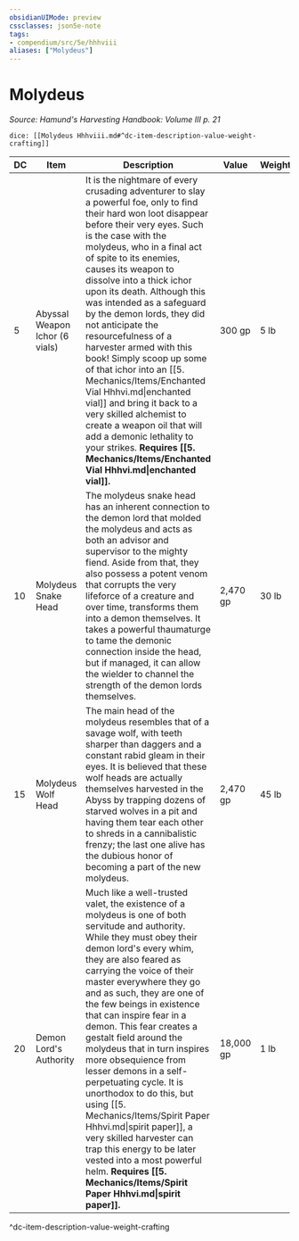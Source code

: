 ```yaml
---
obsidianUIMode: preview
cssclasses: json5e-note
tags:
- compendium/src/5e/hhhviii
aliases: ["Molydeus"]
---
```

# Molydeus
*Source: Hamund's Harvesting Handbook: Volume III p. 21* 

`dice: [[Molydeus Hhhviii.md#^dc-item-description-value-weight-crafting]]`

| DC | Item | Description | Value | Weight | Crafting |
|----|------|-------------|-------|--------|----------|
| 5 | Abyssal Weapon Ichor (6 vials) | It is the nightmare of every crusading adventurer to slay a powerful foe, only to find their hard won loot disappear before their very eyes. Such is the case with the molydeus, who in a final act of spite to its enemies, causes its weapon to dissolve into a thick ichor upon its death. Although this was intended as a safeguard by the demon lords, they did not anticipate the resourcefulness of a harvester armed with this book! Simply scoop up some of that ichor into an [[5. Mechanics/Items/Enchanted Vial Hhhvi.md\|enchanted vial]] and bring it back to a very skilled alchemist to create a weapon oil that will add a demonic lethality to your strikes. **Requires [[5. Mechanics/Items/Enchanted Vial Hhhvi.md\|enchanted vial]].** | 300 gp | 5 lb | [[5. Mechanics/Items/Abyssal Oil Hhhviii.md\|Abyssal Oil]] |
| 10 | Molydeus Snake Head | The molydeus snake head has an inherent connection to the demon lord that molded the molydeus and acts as both an advisor and supervisor to the mighty fiend. Aside from that, they also possess a potent venom that corrupts the very lifeforce of a creature and over time, transforms them into a demon themselves. It takes a powerful thaumaturge to tame the demonic connection inside the head, but if managed, it can allow the wielder to channel the strength of the demon lords themselves. | 2,470 gp | 30 lb | Staff of the Demon Tongue |
| 15 | Molydeus Wolf Head | The main head of the molydeus resembles that of a savage wolf, with teeth sharper than daggers and a constant rabid gleam in their eyes. It is believed that these wolf heads are actually themselves harvested in the Abyss by trapping dozens of starved wolves in a pit and having them tear each other to shreds in a cannibalistic frenzy; the last one alive has the dubious honor of becoming a part of the new molydeus. | 2,470 gp | 45 lb | Helm of Demon's Wrath |
| 20 | Demon Lord's Authority | Much like a well-trusted valet, the existence of a molydeus is one of both servitude and authority. While they must obey their demon lord's every whim, they are also feared as carrying the voice of their master everywhere they go and as such, they are one of the few beings in existence that can inspire fear in a demon. This fear creates a gestalt field around the molydeus that in turn inspires more obsequience from lesser demons in a self-perpetuating cycle. It is unorthodox to do this, but using [[5. Mechanics/Items/Spirit Paper Hhhvi.md\|spirit paper]], a very skilled harvester can trap this energy to be later vested into a most powerful helm. **Requires [[5. Mechanics/Items/Spirit Paper Hhhvi.md\|spirit paper]].** | 18,000 gp | 1 lb | Helm of Abyssal Domination |
^dc-item-description-value-weight-crafting
